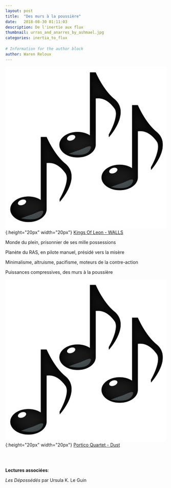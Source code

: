 ```yaml
---
layout: post
title:  "Des murs à la poussière"
date:   2018-08-30 01:11:03
description: De l'inertie aux flux
thumbnail: urras_and_anarres_by_ashmael.jpg
categories: inertia_to_flux

# Information for the author block
author: Waren Reloux
---
```


 
![](/assets/img/notes.png){:height="20px" width="20px"} [Kings Of Leon - WALLS][link1] 

Monde du plein, prisonnier de ses mille possessions

Planète du RAS, en pilote manuel, présidé vers la misère 

Minimalisme, altruisme, pacifisme, moteurs de la contre-action 

Puissances compressives, des murs à la poussière

![](/assets/img/notes.png){:height="20px" width="20px"} [Portico Quartet - Dust][link2] 

[link1]: https://www.youtube.com/watch?v=BdF41Ne2cnQ
[link2]: https://soundcloud.com/porticoquartet/dust-1

<br/>
<br/>


**Lectures associées**: 

_Les Dépossédés_ par Ursula K. Le Guin
